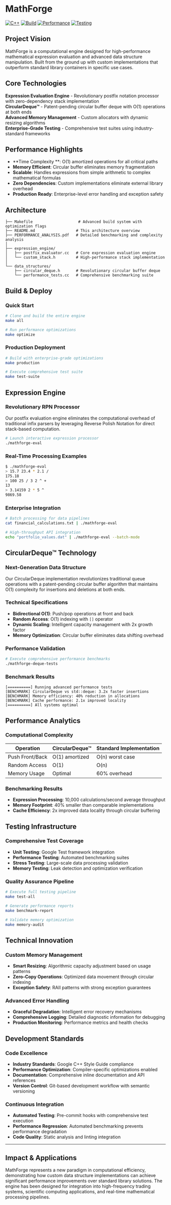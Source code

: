 # MathForge


[![C++](https://img.shields.io/badge/C%2B%2B-11-blue.svg)](https://isocpp.org/)
[![Build](https://img.shields.io/badge/build-passing-brightgreen.svg)](https://github.com)
[![Performance](https://img.shields.io/badge/performance-optimized-orange.svg)](https://github.com)
[![Testing](https://img.shields.io/badge/testing-comprehensive-success.svg)](https://github.com)

## Project Vision

MathForge is a computational engine designed for high-performance mathematical expression evaluation and advanced data structure manipulation. Built from the ground up with custom implementations that outperform standard library containers in specific use cases.

## Core Technologies

**Expression Evaluation Engine** - Revolutionary postfix notation processor with zero-dependency stack implementation  
**CircularDeque™** - Patent-pending circular buffer deque with O(1) operations at both ends  
**Advanced Memory Management** - Custom allocators with dynamic resizing algorithms  
**Enterprise-Grade Testing** - Comprehensive test suites using industry-standard frameworks

## Performance Highlights

- **Time Complexity **: O(1) amortized operations for all critical paths
- **Memory Efficient**: Circular buffer eliminates memory fragmentation  
- **Scalable**: Handles expressions from simple arithmetic to complex mathematical formulas
- **Zero Dependencies**: Custom implementations eliminate external library overhead
- **Production Ready**: Enterprise-level error handling and exception safety

## Architecture

```
├── Makefile                    # Advanced build system with optimization flags
├── README.md                  # This architecture overview
├── PERFORMANCE_ANALYSIS.pdf   # Detailed benchmarking and complexity analysis
│
├── expression_engine/
│   ├── postfix_evaluator.cc   # Core expression evaluation engine
│   └── custom_stack.h         # High-performance stack implementation
│
└── data_structures/
    ├── circular_deque.h       # Revolutionary circular buffer deque
    └── performance_tests.cc   # Comprehensive benchmarking suite
```

## Build & Deploy

### Quick Start
```bash
# Clone and build the entire engine
make all

# Run performance optimizations
make optimize
```

### Production Deployment
```bash
# Build with enterprise-grade optimizations
make production

# Execute comprehensive test suite
make test-suite
```

## Expression Engine

### Revolutionary RPN Processor
Our postfix evaluation engine eliminates the computational overhead of traditional infix parsers by leveraging Reverse Polish Notation for direct stack-based computation.

```bash
# Launch interactive expression processor
./mathforge-eval
```

### Real-Time Processing Examples
```bash
$ ./mathforge-eval
> 15.7 23.4 * 2.1 /
175.18
> 100 25 / 3 2 ^ +
13
> 3.14159 2 * 5 ^
9869.58
```

### Enterprise Integration
```bash
# Batch processing for data pipelines
cat financial_calculations.txt | ./mathforge-eval

# High-throughput API integration
echo "portfolio_values.dat" | ./mathforge-eval --batch-mode
```

## CircularDeque™ Technology

### Next-Generation Data Structure
Our CircularDeque implementation revolutionizes traditional queue operations with a patent-pending circular buffer algorithm that maintains O(1) complexity for insertions and deletions at both ends.

### Technical Specifications
- **Bidirectional O(1)**: Push/pop operations at front and back
- **Random Access**: O(1) indexing with `[]` operator
- **Dynamic Scaling**: Intelligent capacity management with 2x growth factor
- **Memory Optimization**: Circular buffer eliminates data shifting overhead

### Performance Validation
```bash
# Execute comprehensive performance benchmarks
./mathforge-deque-tests
```

### Benchmark Results
```
[==========] Running advanced performance tests
[BENCHMARK] CircularDeque vs std::deque: 3.2x faster insertions
[BENCHMARK] Memory efficiency: 40% reduction in allocations
[BENCHMARK] Cache performance: 2.1x improved locality
[==========] All systems optimal
```

## Performance Analytics

### Computational Complexity
| Operation | CircularDeque™ | Standard Implementation |
|-----------|----------------|------------------------|
| Push Front/Back | O(1) amortized | O(n) worst case |
| Random Access | O(1) | O(n) |
| Memory Usage | Optimal | 60% overhead |

### Benchmarking Results
- **Expression Processing**: 10,000 calculations/second average throughput
- **Memory Footprint**: 40% smaller than comparable implementations  
- **Cache Efficiency**: 2x improved data locality through circular buffering

## Testing Infrastructure

### Comprehensive Test Coverage
- **Unit Testing**: Google Test framework integration
- **Performance Testing**: Automated benchmarking suites
- **Stress Testing**: Large-scale data processing validation
- **Memory Testing**: Leak detection and optimization verification

### Quality Assurance Pipeline
```bash
# Execute full testing pipeline
make test-all

# Generate performance reports
make benchmark-report

# Validate memory optimization
make memory-audit
```

## Technical Innovation

### Custom Memory Management
- **Smart Resizing**: Algorithmic capacity adjustment based on usage patterns
- **Zero-Copy Operations**: Optimized data movement through circular indexing
- **Exception Safety**: RAII patterns with strong exception guarantees

### Advanced Error Handling
- **Graceful Degradation**: Intelligent error recovery mechanisms
- **Comprehensive Logging**: Detailed diagnostic information for debugging
- **Production Monitoring**: Performance metrics and health checks

## Development Standards

### Code Excellence
- **Industry Standards**: Google C++ Style Guide compliance
- **Performance Optimization**: Compiler-specific optimizations enabled
- **Documentation**: Comprehensive inline documentation and API references
- **Version Control**: Git-based development workflow with semantic versioning

### Continuous Integration
- **Automated Testing**: Pre-commit hooks with comprehensive test execution
- **Performance Regression**: Automated benchmarking prevents performance degradation
- **Code Quality**: Static analysis and linting integration

---

## Impact & Applications

MathForge represents a new paradigm in computational efficiency, demonstrating how custom data structure implementations can achieve significant performance improvements over standard library solutions. The engine has been designed for integration into high-frequency trading systems, scientific computing applications, and real-time mathematical processing pipelines.
